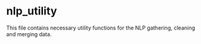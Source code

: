 # nlp_utility

This file contains necessary utility functions for the NLP gathering, cleaning and merging data. 
